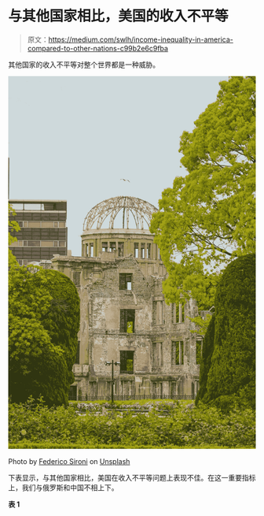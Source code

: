 # 与其他国家相比，美国的收入不平等

> 原文：<https://medium.com/swlh/income-inequality-in-america-compared-to-other-nations-c99b2e6c9fba>

其他国家的收入不平等对整个世界都是一种威胁。

![](img/ae1b51c4095208a05331e6ce53e88d54.png)

Photo by [Federico Sironi](https://unsplash.com/@bazagg?utm_source=medium&utm_medium=referral) on [Unsplash](https://unsplash.com?utm_source=medium&utm_medium=referral)

下表显示，与其他国家相比，美国在收入不平等问题上表现不佳。在这一重要指标上，我们与俄罗斯和中国不相上下。

**表 1**